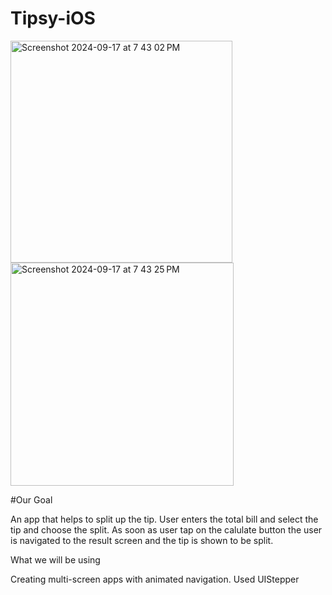 # Tipsy-iOS
<img width="355" alt="Screenshot 2024-09-17 at 7 43 02 PM" src="https://github.com/user-attachments/assets/adf0dbe0-5443-48ce-9981-7e6c91bc5188">
<img width="357" alt="Screenshot 2024-09-17 at 7 43 25 PM" src="https://github.com/user-attachments/assets/51d0fd46-fcd4-4584-97d1-1739018d0cc6">




#Our Goal

An app that helps to split up the tip. User enters the total bill and select the tip and choose the split. As soon as user tap on the calulate button the user is navigated to the result screen and the tip is shown to be split.

What we will be using

Creating multi-screen apps with animated navigation.
Used UIStepper
